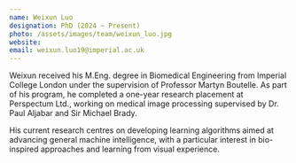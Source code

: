 ```yaml
---
name: Weixun Luo
designation: PhD (2024 ~ Present)
photo: /assets/images/team/weixun_luo.jpg
website: 
email: weixun.luo19@imperial.ac.uk
---
```

Weixun received his M.Eng. degree in Biomedical Engineering from Imperial College London under the supervision of Professor Martyn Boutelle. As part of his program, he completed a one-year research placement at Perspectum Ltd., working on medical image processing supervised by Dr. Paul Aljabar and Sir Michael Brady.

His current research centres on developing learning algorithms aimed at advancing general machine intelligence, with a particular interest in bio-inspired approaches and learning from visual experience.